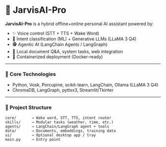 # 🤖 JarvisAI-Pro

**JarvisAI-Pro** is a hybrid offline+online personal AI assistant powered by:
- ✨ Voice control (STT + TTS + Wake Word)
- 🧠 Intent classification (ML) + Generative LLMs (LLaMA 3 Q4)
- 🕵️ Agentic AI (LangChain Agents / LangGraph)
- 📄 Local document Q&A, system tasks, web integration
- 🐳 Containerized deployment (Docker-ready)

---

### 🔧 Core Technologies
- Python, Vosk, Porcupine, scikit-learn, LangChain, Ollama (LLaMA 3 Q4)
- ChromaDB, LangGraph, pyttsx3, Streamlit/Tkinter

---

### 🚀 Project Structure
```plaintext
core/       → Wake word, STT, TTS, intent router
skills/     → Modular tasks (weather, time, etc.)
agents/     → LangChain/LangGraph agent + tools
data/       → Documents, embeddings, training data
ui/         → Optional desktop app / tray
main.py     → Entry point
